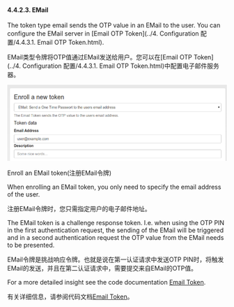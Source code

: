 #### 4.4.2.3. EMail

The token type email sends the OTP value in an EMail to the user. You can configure the EMail server in [Email OTP Token](../4. Configuration 配置/4.4.3.1. Email OTP Token.html).

EMail类型令牌将OTP值通过EMail发送给用户。您可以在[Email OTP Token](../4. Configuration 配置/4.4.3.1. Email OTP Token.html)中配置电子邮件服务器。

![enroll_email](../Contents/enroll_email.png)

Enroll an EMail token(注册EMail令牌)

When enrolling an EMail token, you only need to specify the email address of the user.

注册EMail令牌时，您只需指定用户的电子邮件地址。

The EMail token is a challenge response token. I.e. when using the OTP PIN in the first authentication request, the sending of the EMail will be triggered and in a second authentication request the OTP value from the EMail needs to be presented.

EMail令牌是挑战响应令牌。也就是说在第一认证请求中发送OTP PIN时，将触发EMail的发送，并且在第二认证请求中，需要提交来自EMail的OTP值。

For a more detailed insight see the code documentation [Email Token](http://privacyidea.readthedocs.io/en/latest/modules/lib/tokentypes/email.html#code-email-token).

有关详细信息，请参阅代码文档[Email Token](http://privacyidea.readthedocs.io/en/latest/modules/lib/tokentypes/email.html#code-email-token)。